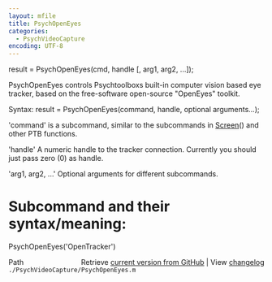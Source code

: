 ```yaml
---
layout: mfile
title: PsychOpenEyes
categories:
  - PsychVideoCapture
encoding: UTF-8
---
```


result = PsychOpenEyes\(cmd, handle \[, arg1, arg2, ...\]\);

PsychOpenEyes controls Psychtoolboxs built-in computer vision based eye
tracker, based on the free-software open-source "OpenEyes" toolkit.

Syntax: result = PsychOpenEyes\(command, handle, optional arguments...\);

'command' is a subcommand, similar to the subcommands in [Screen](/docs/Screen)\(\) and
other PTB functions.

'handle' A numeric handle to the tracker connection. Currently you should
just pass zero \(0\) as handle.

'arg1, arg2, ...' Optional arguments for different subcommands.


# Subcommand and their syntax/meaning:

PsychOpenEyes\('OpenTracker'\)


<div class="code_header" style="text-align:right;">
  <span style="float:left;">Path&nbsp;&nbsp;</span> <span class="counter">Retrieve <a href=
  "https://raw.github.com/Psychtoolbox-3/Psychtoolbox-3/beta/./PsychVideoCapture/PsychOpenEyes.m">current version from GitHub</a> | View <a href=
  "https://github.com/Psychtoolbox-3/Psychtoolbox-3/commits/beta/./PsychVideoCapture/PsychOpenEyes.m">changelog</a></span>
</div>
<div class="code">
  <code>./PsychVideoCapture/PsychOpenEyes.m</code>
</div>
